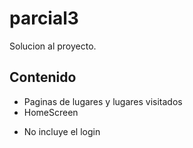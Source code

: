 # parcial3

Solucion al proyecto.

## Contenido

- Paginas de lugares y lugares visitados
- HomeScreen

* No incluye el login
